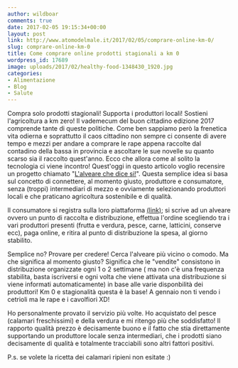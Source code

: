 ```yaml
---
author: wildboar
comments: true
date: 2017-02-05 19:15:34+00:00
layout: post
link: http://www.atomodelmale.it/2017/02/05/comprare-online-km-0/
slug: comprare-online-km-0
title: Come comprare online prodotti stagionali a km 0
wordpress_id: 17689
image: uploads/2017/02/healthy-food-1348430_1920.jpg
categories:
- Alimentazione
- Blog
- Salute
---
```


Compra solo prodotti stagionali! Supporta i produttori locali! Sostieni l'agricoltura a km zero! Il vademecum del buon cittadino edizione 2017 comprende tante di queste politiche.
Come ben sappiamo però la frenetica vita odierna e soprattutto il caos cittadino non sempre ci consente di avere tempo e mezzi per andare a comprare le rape appena raccolte dal contadino della bassa in provincia e ascoltare le sue novelle su quanto scarso sia il raccolto quest'anno.
Ecco che allora come al solito la tecnologia ci viene incontro! Quest'oggi in questo articolo voglio recensire un progetto chiamato "[L'alveare che dice si!](https://alvearechedicesi.it)".
Questa semplice idea si basa sul concetto di connettere, al momento giusto, produttore e consumatore, senza (troppi) intermediari di mezzo e ovviamente selezionando produttori locali e che praticano agricoltura sostenibile e di qualità.

Il consumatore si registra sulla loro piattaforma [(link)](https://alvearechedicesi.it/it/login); si scrive ad un alveare ovvero un punto di raccolta e distribuzione, effettua l'ordine scegliendo tra i vari produttori presenti (frutta e verdura, pesce, carne, latticini, conserve ecc), paga online, e ritira al punto di distribuzione la spesa, al giorno stabilito.

Semplice no? Provare per credere! Cerca l'alveare più vicino o comodo.
Ma che significa al momento giusto?
Significa che le "vendite" consistono in distribuzione organizzate ogni 1 o 2 settimane ( ma non c'è una frequenza stabilita, basta iscriversi e ogni volta che viene attivata una distribuzione si viene informati automaticamente) in base alle varie disponbilità dei produttori! Km 0 e stagionalità questa è la base! A gennaio non ti vendo i cetrioli ma le rape e i cavolfiori XD!

Ho personalmente provato il servizio più volte. Ho acquistato del pesce (calamari freschissimi) e della verdura e mi ritengo più che soddisfatto! Il rapporto qualità prezzo è decisamente buono e il fatto che stia direttamente supportando un produttore locale senza intermediari, che i prodotti siano decisamente di qualità e totalmente tracciabili sono altri fattori positivi.

P.s. se volete la ricetta dei calamari ripieni non esitate :)
